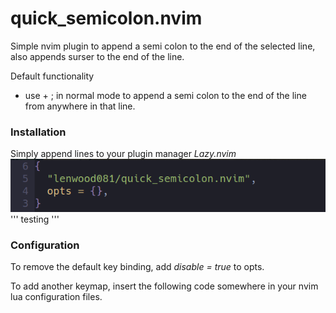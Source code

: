 # quick_semicolon.nvim

Simple nvim plugin to append a semi colon to the end of the selected line, also appends surser to the end of the line.

Default functionality
  - use <leader> + ; in normal mode to append a semi colon to the end of the line from anywhere in that line.

### Installation

Simply append lines to your plugin manager
_Lazy.nvim_
![{ lenwood081/quick_semicolon, opts = {}}](./lib/semicolon_config.png)
'''
testing
'''

### Configuration

To remove the default key binding, add _disable = true_ to opts.

To add another keymap, insert the following code somewhere in your nvim lua configuration files.

